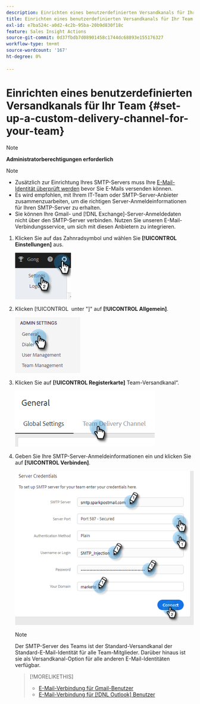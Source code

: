 ```yaml
---
description: Einrichten eines benutzerdefinierten Versandkanals für Ihr Team - Marketo-Dokumente - Produktdokumentation
title: Einrichten eines benutzerdefinierten Versandkanals für Ihr Team
exl-id: e7ba524c-a0d2-4c2b-95ba-20b9d830f18c
feature: Sales Insight Actions
source-git-commit: 0d37fbdb7d08901458c1744dc68893e155176327
workflow-type: tm+mt
source-wordcount: '167'
ht-degree: 0%

---
```


# Einrichten eines benutzerdefinierten Versandkanals für Ihr Team {#set-up-a-custom-delivery-channel-for-your-team}

>[!NOTE]
>
>**Administratorberechtigungen erforderlich**

>[!NOTE]
>
>* Zusätzlich zur Einrichtung Ihres SMTP-Servers muss Ihre [E-Mail-Identität überprüft werden](/help/marketo/product-docs/marketo-sales-insight/actions/getting-started/email-settings/verify-your-email.md) bevor Sie E-Mails versenden können.
>* Es wird empfohlen, mit Ihrem IT-Team oder SMTP-Server-Anbieter zusammenzuarbeiten, um die richtigen Server-Anmeldeinformationen für Ihren SMTP-Server zu erhalten.
>* Sie können Ihre Gmail- und [!DNL Exchange]-Server-Anmeldedaten nicht über den SMTP-Server verbinden. Nutzen Sie unseren E-Mail-Verbindungsservice, um sich mit diesen Anbietern zu integrieren.

1. Klicken Sie auf das Zahnradsymbol und wählen Sie **[!UICONTROL Einstellungen]** aus.

   ![](assets/set-up-a-custom-delivery-channel-for-your-team-1.png)

1. Klicken [!UICONTROL &#x200B; unter &quot;]&quot; auf **[!UICONTROL Allgemein]**.

   ![](assets/set-up-a-custom-delivery-channel-for-your-team-2.png)

1. Klicken Sie auf **[!UICONTROL Registerkarte]** Team-Versandkanal“.

   ![](assets/set-up-a-custom-delivery-channel-for-your-team-3.png)

1. Geben Sie Ihre SMTP-Server-Anmeldeinformationen ein und klicken Sie auf **[!UICONTROL Verbinden]**.

   ![](assets/set-up-a-custom-delivery-channel-for-your-team-4.png)

   >[!NOTE]
   >
   >Der SMTP-Server des Teams ist der Standard-Versandkanal der Standard-E-Mail-Identität für alle Team-Mitglieder. Darüber hinaus ist sie als Versandkanal-Option für alle anderen E-Mail-Identitäten verfügbar.

   >[!MORELIKETHIS]
   >
   >* [E-Mail-Verbindung für Gmail-Benutzer](/help/marketo/product-docs/marketo-sales-connect/email-plugins/gmail/email-connection-for-gmail-users.md)
   >* [E-Mail-Verbindung für [!DNL Outlook] Benutzer](/help/marketo/product-docs/marketo-sales-connect/email-plugins/msc-for-outlook/email-connection-for-outlook-users.md)
